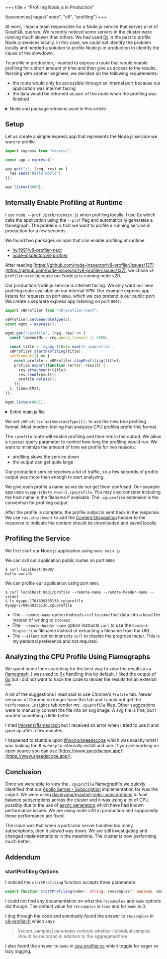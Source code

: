 +++
title = "Profiling Node.js in Production"

[taxonomies]
tags=["node", "v8", "profiling"]
+++

At work, I lead a team responsible for a Node.js service that serves a lot of GraphQL queries. We recently noticed some servers in the cluster were running much slower than others. We had used [0x][0x] in the past to profile Node.js services locally. In this case, we could not identify the problem locally and needed a solution to profile Node.js in production to identify the cause of the slowdown.

<!-- more -->

To profile in production, I wanted to expose a route that would enable profiling for a short amount of time and then give us access to the results. Working with another engineer, we decided on the following requirements:
- the route would only be accessible through an internal port because our application was internet facing
- the data would be returned as part of the route when the profiling was finished

<details>
  <summary>Node and package versions used in this article</summary>

  - node - 18.12.0
  -  express - 4.18.2
  -  v8-profiler-next - 1.10.0

</details>

## Setup

Let us create a simple express app that represents the Node.js service we want to profile.

```js
import express from "express";

const app = express();

app.get("/", (req, res) => {
  res.send("hello world");
});

app.listen(8000);
```

## Internally Enable Profiling at Runtime

I use `node --prof /path/to/main.js` when profiling locally. I use [0x][0x] which calls the application using the `--prof` flag and automatically generates a flamegraph. The problem is that we want to profile a running service in production for a few seconds.

We found two packages on npm that can enable profiling at runtime
- [hyj1991/v8-profiler-next](https://github.com/hyj1991/v8-profiler-next)
- [node-inspector/v8-profiler](https://github.com/node-inspector/v8-profiler)

After reading [https://github.com/node-inspector/v8-profiler/issues/137](https://github.com/node-inspector/v8-profiler/issues/137), we chose `v8-profiler-next` because our Node.js is running node v20.

Our production Node.js service is internet facing. We only want our new profiling route available on our internal VPN. Our example express app listens for requests on port `8000`, which we can pretend is our public port. We create a separate express app listening on port `8001`.

```js
import v8Profiler from "v8-profiler-next";

v8Profiler.setGenerateType(1);
const mgmt = express();

mgmt.get("/profile", (req, res) => {
  const timeoutMs = req.query.timeout || 1000;

  const title = `myapp-${Date.now()}.cpuprofile`;
  v8Profiler.startProfiling(title);
  setTimeout(() => {
    const profile = v8Profiler.stopProfiling(title);
    profile.export(function (error, result) {
      res.attachment(title);
      res.send(result);
      profile.delete();
    });
  }, timeoutMs); 
});

mgmt.listen(8001);
```

<details>
  <summary>Entire main.js file</summary>

```js
import express from "express";
import v8Profiler from "v8-profiler-next";

const app = express();

app.get("/", (req, res) => {
  res.send("hello world");
});

app.listen(8000);

v8Profiler.setGenerateType(1);
const mgmt = express();

mgmt.get("/profile", (req, res) => {
  const timeoutMs = req.query.timeout || 1000;

  const title = `myapp-${Date.now()}.cpuprofile`;
  v8Profiler.startProfiling(title);
  setTimeout(() => {
    const profile = v8Profiler.stopProfiling(title);
    profile.export(function (error, result) {
      res.attachment(title);
      res.send(result);
      profile.delete();
    });
  }, timeoutMs); 
});

mgmt.listen(8001);
```

</details>

We set `v8Profiler.setGenerateType(1);` to use the new _tree_ profiling format. Most modern tooling that analyzes CPU profiles prefer this format.

The `/profile` route will enable profiling and then return the output. We allow a `timeout` query parameter to control how long the profiling would run. We want to minimize the amount of time we profile for two reasons:
- profiling slows the service down
- the output can get quite large

Our production service receives a lot of traffic, so a few seconds of profile output was more than enough to start analyzing.

We give each profile a name so we do not get them confused. Our example app uses `myapp-${Date.now()}.cpuprofile`. You may also consider including the host name in the filename if available. The `.cpuprofile`  extension is the convention for profiling output.

After the profile is complete, the profile output is sent back in the response. We use `res.attachment` to add the [Content-Disposition](https://developer.mozilla.org/en-US/docs/Web/HTTP/Headers/Content-Disposition) header to the response to indicate the content should be downloaded and saved locally.

## Profiling the Service

We first start our Node.js application using `node main.js`.

We can call our application public routes on port `8000`

```shell
$ curl localhost:8000/
hello world%
```

We can profile our application using port `8001`

```
$ curl localhost:8001/profile --remote-name --remote-header-name --silent
$ ls myapp-1704639385130.cpuprofile
myapp-1704639385130.cpuprofile
```

- The `--remote-name` option instructs `curl` to save that data into a local file instead of writing to `stdoout`.
- The `--remote-header-name` option instructs `curl` to use the `Content-Disposition` filename instead of extracting a filename from the URL.
- The `--silent` option instructs `curl` to disable the progress meter. This is my personal preference and not required.
## Analyzing the CPU Profile Using Flamegraphs

We spent some time searching for the best way to view the results as a [flamegraph](https://www.brendangregg.com/flamegraphs.html). I was used to [0x][0x] handling this by default. I liked the output of [0x][0x] but I did not want to hack the code to render the results for an external file.

A lot of the suggestions I read said to use Chrome's `Profile` tab. Newer versions of Chrome no longer have this tab and I could not get the `Performance Insights` tab render my `.cpuprofile` files. Other suggestions were to manually convert the file into an svg image. A svg file is fine, but I wanted something a little better.

I tried [thlorenz/flamegraph](https://github.com/thlorenz/flamegraph) but I received an error when I tried to use it and gave up after a few minutes.

I happened to stumble upon [jlfwong/speedscope](https://github.com/jlfwong/speedscope) which was exactly what I was looking for. It is easy to internally install and use. If you are working on open source you can use [https://www.speedscope.app/](https://www.speedscope.app/).

## Conclusion

Once we were able to view the `.cpuprofile` flamegraph's we quickly identified that our  [Apollo Server - Subscription](https://www.apollographql.com/docs/apollo-server/data/subscriptions) implementation for was the culprit. We were using [davidyaha/graphql-redis-subscriptions](https://github.com/davidyaha/graphql-redis-subscriptions) to load balance subscriptions across the cluster and it was using a lot of CPU, possibly due to the use of [async generators](https://developer.mozilla.org/en-US/docs/Web/JavaScript/Reference/Global_Objects/AsyncGenerator) which have had known performance issues. We are using node v20 in production and supposedly those performance are fixed.

The issue was that when a particular server handled too many subscriptions, then it slowed way down. We are still investigating and changed implementations in the meantime. The cluster is now performing much better.

## Addendum
### startProfiling Options

I noticed the `startProfiling` function accepts three parameters:

```typescript
export function startProfiling(name?: string, recsamples?: boolean, mode?: 0 | 1): void;
```

I could not find any documentation on what the `recsamples` and `mode` options did though. The default value for `recsamples` is `true` and for `mode` is 0.

I dug through the code and eventually found the answer to `recsamples` in [v8-profiler.h](https://github.com/v8/v8/blob/10.1.10/include/v8-profiler.h#L387-L388) which says
> |record_samples| parameter controls whether individual samples should be recorded in addition to the aggregated tree

I also found the answer to `mode` in [cpu-profiler.cc](https://github.com/hyj1991/v8-profiler-next/blob/ba0b6b9c46b6469466da5e995b7cb4099de1a5c1/src/cpu_profiler/cpu_profiler.cc#L68-L75) which toggle for eager vs lazy logging.

[0x]: https://github.com/davidmarkclements/0x
